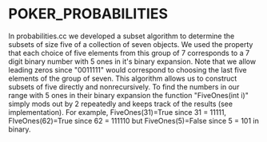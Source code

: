 # POKER_PROBABILITIES
In probabilities.cc we developed a subset algorithm to determine the subsets of size five of a collection of seven objects.  We used the property that each choice of five elements from this group of 7 corresponds to a 7 digit binary number with 5 ones in it's binary expansion.  Note that we allow leading zeros since "0011111" would correspond to choosing the last five elements of the group of seven.  This algorithm allows us to construct subsets of five directly and nonrecursively.  To find the numbers in our range with 5 ones in their binary expansion the function "FiveOnes(int i)" simply mods out by 2 repeatedly and keeps track of the results (see implementation).  For example, FiveOnes(31)=True since 31 = 11111, FIveOnes(62)=True since 62 = 111110 but FiveOnes(5)=False since 5 = 101 in binary.
